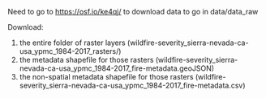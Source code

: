 Need to go to https://osf.io/ke4qj/ to download data to go in data/data_raw

Download:
1) the entire folder of raster layers (wildfire-severity_sierra-nevada-ca-usa_ypmc_1984-2017_rasters/)
2) the metadata shapefile for those rasters (wildfire-severity_sierra-nevada-ca-usa_ypmc_1984-2017_fire-metadata.geoJSON)
3) the non-spatial metadata shapefile for those rasters (wildfire-severity_sierra-nevada-ca-usa_ypmc_1984-2017_fire-metadata.csv)